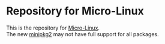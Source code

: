 # Repository for Micro-Linux
This is the repository for [Micro-Linux](https://github.com/riscygeek/micro-linux). \
The new [minipkg2](https://github.com/riscygeek/minipkg2) may not have full support for all packages.
